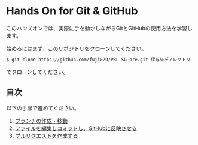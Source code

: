 # Hands On for Git & GitHub
このハンズオンでは、実際に手を動かしながらGitとGitHubの使用方法を学習します。

始めるにはまず、このリポジトリをクローンしてください。
```bash
$ git clone https://github.com/fuji029/PBL-SG-pre.git 保存先ディレクトリ
```
でクローンしてください。
## 目次
以下の手順で進めてください。
1. [ブランチの作成・移動](./01.md)
2. [ファイルを編集しコミットし、GitHubに反映させる](./02.md)
3. [プルリクエストを作成する](./03.md)